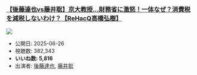 ### [【後藤達也vs藤井聡】京大教授…財務省に激怒！一体なぜ？消費税を減税しないわけ？【ReHacQ高橋弘樹】](https://www.youtube.com/watch?v=yfJGyvyEN30)
[![](https://img.youtube.com/vi/yfJGyvyEN30/sddefault.jpg)](https://www.youtube.com/watch?v=yfJGyvyEN30)
-   公開日: 2025-06-26
-   視聴数: 382,343
-   **いいね数: 5,816**
-   出演者: [後藤達也](/rehacq_fan/people/後藤達也 "wikilink"), [藤井聡](/rehacq_fan/people/藤井聡 "wikilink")
